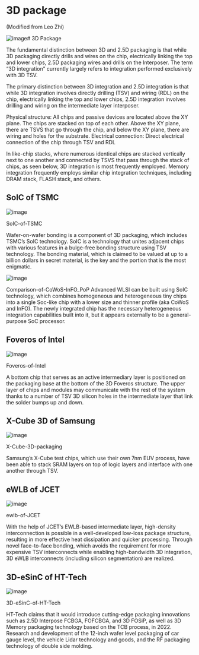 # 3D package

(Modified from Leo Zhi)

![image](https://github.com/RIOSMPW/3DChipTech/assets/100336131/0768aea9-bd1c-47b9-9ac2-28e4c9d5fdb6)# 3D Package

The fundamental distinction between 3D and 2.5D packaging is that while 3D packaging directly drills and wires on the chip, electrically linking the top and lower chips, 2.5D packaging wires and drills on the Interposer. The term “3D integration” currently largely refers to integration performed exclusively with 3D TSV.

The primary distinction between 3D integration and 2.5D integration is that while 3D integration involves directly drilling (TSV) and wiring (RDL) on the chip, electrically linking the top and lower chips, 2.5D integration involves drilling and wiring on the intermediate layer interposer.

Physical structure: All chips and passive devices are located above the XY plane. The chips are stacked on top of each other. Above the XY plane, there are TSVS that go through the chip, and below the XY plane, there are wiring and holes for the substrate.
Electrical connection: Direct electrical connection of the chip through TSV and RDL

In like-chip stacks, where numerous identical chips are stacked vertically next to one another and connected by TSVS that pass through the stack of chips, as seen below, 3D integration is most frequently employed. Memory integration frequently employs similar chip integration techniques, including DRAM stack, FLASH stack, and others.

## SoIC of TSMC
![image](https://github.com/RIOSMPW/3DChipTech/assets/100336131/27647506-df17-4cc8-9585-11815609d256)

SoIC-of-TSMC

Wafer-on-wafer bonding is a component of 3D packaging, which includes TSMC’s SoIC technology. SoIC is a technology that unites adjacent chips with various features in a bulge-free bonding structure using TSV technology. The bonding material, which is claimed to be valued at up to a billion dollars in secret material, is the key and the portion that is the most enigmatic.

![image](https://github.com/RIOSMPW/3DChipTech/assets/100336131/eb7b23bb-4bd3-4cab-a7fc-de585665cda0)


Comparison-of-CoWoS-InFO_PoP
Advanced WLSI can be built using SoIC technology, which combines homogeneous and heterogeneous tiny chips into a single Soc-like chip with a lower size and thinner profile (aka CoWoS and InFO). The newly integrated chip has the necessary heterogeneous integration capabilities built into it, but it appears externally to be a general-purpose SoC processor.

## Foveros of Intel

![image](https://github.com/RIOSMPW/3DChipTech/assets/100336131/a09cad27-d911-487d-a85b-341e8781b82d)

Foveros-of-Intel

A bottom chip that serves as an active intermediary layer is positioned on the packaging base at the bottom of the 3D Foveros structure. The upper layer of chips and modules may communicate with the rest of the system thanks to a number of TSV 3D silicon holes in the intermediate layer that link the solder bumps up and down.

## X-Cube 3D of Samsung

![image](https://github.com/RIOSMPW/3DChipTech/assets/100336131/1b3323fe-dcf7-4a71-a5bb-27caf492c5a3)

X-Cube-3D-packaging

Samsung’s X-Cube test chips, which use their own 7nm EUV process, have been able to stack SRAM layers on top of logic layers and interface with one another through TSV.

## eWLB of JCET

![image](https://github.com/RIOSMPW/3DChipTech/assets/100336131/8834accb-d918-4a58-82a2-f08fdc671a6d)

ewlb-of-JCET

With the help of JCET’s EWLB-based intermediate layer, high-density interconnection is possible in a well-developed low-loss package structure, resulting in more effective heat dissipation and quicker processing. Through novel face-to-face bonding, which avoids the requirement for more expensive TSV interconnects while enabling high-bandwidth 3D integration, 3D eWLB interconnects (including silicon segmentation) are realized.

## 3D-eSinC of HT-Tech

![image](https://github.com/RIOSMPW/3DChipTech/assets/100336131/c7449e6f-c1e2-4bac-92b1-02dce7ad785a)


3D-eSinC-of-HT-Tech

HT-Tech claims that it would introduce cutting-edge packaging innovations such as 2.5D Interpose FCBGA, FOFCBGA, and 3D FOSiP, as well as 3D Memory packaging technology based on the TCB process, in 2022. Research and development of the 12-inch wafer level packaging of car gauge level, the vehicle Lidar technology and goods, and the RF packaging technology of double side molding.

